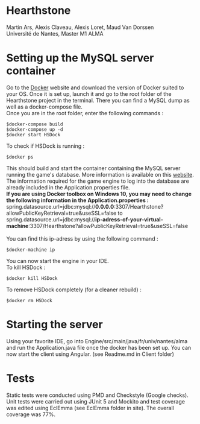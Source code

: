 # Hearthstone

Martin Ars, Alexis Claveau, Alexis Loret, Maud Van Dorssen</br>
Université de Nantes, Master M1 ALMA

# Setting up the MySQL server container
Go to the [Docker](https://www.docker.com/get-started) website and download the version of Docker suited to your OS.
Once it is set up, launch it and go to the root folder of the Hearthstone project in the terminal.
There you can find a MySQL dump as well as a docker-compose file. </br>
Once you are in the root folder, enter the following commands : </br>
```
$docker-compose build 
$docker-compose up -d
$docker start HSDock 
```
To check if HSDock is running :
```
$docker ps
```
This should build and start the container containing the MySQL server running the game's database. More information is available on this [website](https://runbook.readthedocs.io/en/latest/install_docker_compose/).
The information required for the game engine to log into the database are already included in the Application.properties file. </br>
<strong>If you are using Docker toolbox on Windows 10, you may need to change the following information in the Application.properties : </strong> </br>
spring.datasource.url=jdbc:mysql://<strong>0.0.0.0</strong>:3307/Hearthstone?allowPublicKeyRetrieval=true&useSSL=false to</br>
spring.datasource.url=jdbc:mysql://<strong>ip-adress-of-your-virtual-machine</strong>:3307/Hearthstone?allowPublicKeyRetrieval=true&useSSL=false </br>
</br>
You can find this ip-adress by using the following command :
```
$docker-machine ip
``` 
You can now start the engine in your IDE.
</br>
To kill HSDock : 
```
$docker kill HSDock
```
To remove HSDock completely (for a cleaner rebuild) : 
```
$docker rm HSDock
```

# Starting the server

Using your favorite IDE, go into Engine/src/main/java/fr/univ/nantes/alma and run the Application.java file once the docker has been set up.
You can now start the client using Angular. (see Readme.md in Client folder)

# Tests

Static tests were conducted using PMD and Checkstyle (Google checks). 
Unit tests were carried out using JUnit 5 and Mockito and test coverage was edited using EclEmma (see EclEmma folder in site). The overall coverage was 77%.
